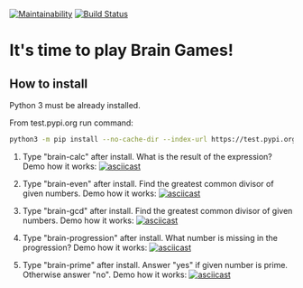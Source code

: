 [![Maintainability](https://api.codeclimate.com/v1/badges/fb01eab326efddbb0c98/maintainability)](https://codeclimate.com/github/Dessnick/python-project-lvl1/maintainability) 
[![Build Status](https://travis-ci.com/Dessnick/python-project-lvl1.svg?branch=master)](https://travis-ci.com/Dessnick/python-project-lvl1)

# It's time to play Brain Games!

## How to install

Python 3 must be already installed.

From test.pypi.org run command:

```bash
python3 -m pip install --no-cache-dir --index-url https://test.pypi.org/simple --extra-index-url https://pypi.org/simple dessnick_brain_games
```

1. Type "brain-calc" after install. 
What is the result of the expression?
Demo how it works:
[![asciicast](https://asciinema.org/a/WZ94Bq4eakSNuhRzVoTGJvuaU.svg)](https://asciinema.org/a/WZ94Bq4eakSNuhRzVoTGJvuaU)

2. Type "brain-even" after install. 
Find the greatest common divisor of given numbers.
Demo how it works:
[![asciicast](https://asciinema.org/a/teCspr0nE9BdCEAzWbVYqSbjH.svg)](https://asciinema.org/a/teCspr0nE9BdCEAzWbVYqSbjH)

3. Type "brain-gcd" after install. 
Find the greatest common divisor of given numbers.
Demo how it works:
[![asciicast](https://asciinema.org/a/YXROzgvhigapBBG3ZpywMGna2.svg)](https://asciinema.org/a/YXROzgvhigapBBG3ZpywMGna2)

4. Type "brain-progression" after install. 
What number is missing in the progression?
Demo how it works:
[![asciicast](https://asciinema.org/a/ZoZXm6Ze2CFnMd0LpnNNKkeDm.svg)](https://asciinema.org/a/ZoZXm6Ze2CFnMd0LpnNNKkeDm)

5. Type "brain-prime" after install. 
Answer "yes" if given number is prime. Otherwise answer "no".
Demo how it works:
[![asciicast](https://asciinema.org/a/LygIepCoNXsWMq5KsbilRrAlC.svg)](https://asciinema.org/a/LygIepCoNXsWMq5KsbilRrAlC)